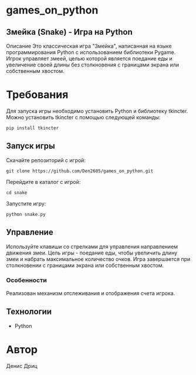 # games_on_python
## Змейка (Snake) - Игра на Python
Описание
Это классическая игра "Змейка", написанная на языке программирования Python с использованием библиотеки Pygame. Игрок управляет змеей, целью которой является поедание еды и увеличение своей длины без столкновения с границами экрана или собственным хвостом.

# Требования
Для запуска игры необходимо установить Python и библиотеку tkincter. 
Можно установить tkincter с помощью следующей команды:

```
pip install tkincter
```
## Запуск игры

Скачайте репозиторий с игрой:
```
git clone https://github.com/Den2605/games_on_python.git
```
Перейдите в каталог с игрой:
```
cd snake
```
Запустите игру:
```
python snake.py
```

## Управление
Используйте клавиши со стрелками для управления направлением движения змеи.
Цель игры - поедание еды, чтобы увеличить длину змеи и набрать максимальное 
количество очков.
Игра завершается при столкновении с границами экрана или собственным хвостом.

### Особенности
Реализован механизм отслеживания и отображения счета игрока.

## Технологии
- Python
  
# Автор
Денис Дриц
